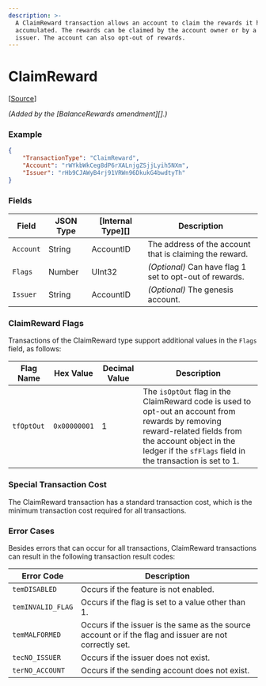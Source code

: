 ```yaml
---
description: >-
  A ClaimReward transaction allows an account to claim the rewards it has
  accumulated. The rewards can be claimed by the account owner or by a specified
  issuer. The account can also opt-out of rewards.
---
```


# ClaimReward

\[[Source](https://github.com/Xahau/xahaud/blob/dev/src/ripple/app/tx/impl/ClaimReward.cpp)]

_(Added by the \[BalanceRewards amendment]\[].)_

### Example

```json
{
    "TransactionType": "ClaimReward",
    "Account": "rWYkbWkCeg8dP6rXALnjgZSjjLyih5NXm",
    "Issuer": "rHb9CJAWyB4rj91VRWn96DkukG4bwdtyTh"
}
```

### Fields

| Field     | JSON Type | \[Internal Type]\[] | Description                                             |
| --------- | --------- | ------------------- | ------------------------------------------------------- |
| `Account` | String    | AccountID           | The address of the account that is claiming the reward. |
| `Flags`   | Number    | UInt32              | _(Optional)_ Can have flag 1 set to opt-out of rewards. |
| `Issuer`  | String    | AccountID           | _(Optional)_ The genesis account.                       |

### ClaimReward Flags

Transactions of the ClaimReward type support additional values in the `Flags` field, as follows:

| Flag Name  | Hex Value    | Decimal Value | Description                                                                                                                                                                                                           |
| ---------- | ------------ | ------------- | --------------------------------------------------------------------------------------------------------------------------------------------------------------------------------------------------------------------- |
| `tfOptOut` | `0x00000001` | 1             | The `isOptOut` flag in the ClaimReward code is used to opt-out an account from rewards by removing reward-related fields from the account object in the ledger if the `sfFlags` field in the transaction is set to 1. |

### Special Transaction Cost

The ClaimReward transaction has a standard transaction cost, which is the minimum transaction cost required for all transactions.

### Error Cases

Besides errors that can occur for all transactions, ClaimReward transactions can result in the following transaction result codes:

| Error Code        | Description                                                                                             |
| ----------------- | ------------------------------------------------------------------------------------------------------- |
| `temDISABLED`     | Occurs if the feature is not enabled.                                                                   |
| `temINVALID_FLAG` | Occurs if the flag is set to a value other than 1.                                                      |
| `temMALFORMED`    | Occurs if the issuer is the same as the source account or if the flag and issuer are not correctly set. |
| `tecNO_ISSUER`    | Occurs if the issuer does not exist.                                                                    |
| `terNO_ACCOUNT`   | Occurs if the sending account does not exist.                                                           |
